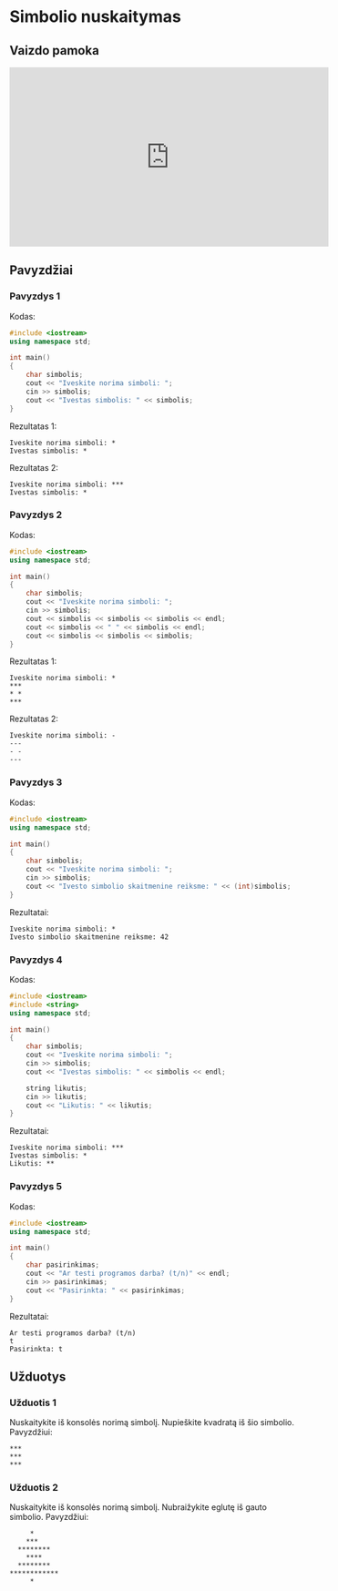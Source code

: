 # Simbolio nuskaitymas

## Vaizdo pamoka

<iframe width="560" height="315" src="https://www.youtube.com/embed/aGVAVQSwxyQ?start=6894&end=7317" title="YouTube video player" frameborder="0" allow="accelerometer; autoplay; clipboard-write; encrypted-media; gyroscope; picture-in-picture" allowfullscreen></iframe>

## Pavyzdžiai

### Pavyzdys 1

Kodas:

```cpp
#include <iostream>
using namespace std;

int main()
{
	char simbolis;
	cout << "Iveskite norima simboli: ";
	cin >> simbolis;
	cout << "Ivestas simbolis: " << simbolis;
}
```

Rezultatas 1:

```
Iveskite norima simboli: *
Ivestas simbolis: *
```

Rezultatas 2:

```
Iveskite norima simboli: ***
Ivestas simbolis: *
```

### Pavyzdys 2

Kodas:

```cpp
#include <iostream>
using namespace std;

int main()
{
	char simbolis;
	cout << "Iveskite norima simboli: ";
	cin >> simbolis;
	cout << simbolis << simbolis << simbolis << endl;
	cout << simbolis << " " << simbolis << endl;
	cout << simbolis << simbolis << simbolis;
}
```

Rezultatas 1:

```
Iveskite norima simboli: *
***
* *
***
```

Rezultatas 2:

```
Iveskite norima simboli: -
---
- -
---
```

### Pavyzdys 3

Kodas:

```cpp
#include <iostream>
using namespace std;

int main()
{
	char simbolis;
	cout << "Iveskite norima simboli: ";
	cin >> simbolis;
	cout << "Ivesto simbolio skaitmenine reiksme: " << (int)simbolis;
}
```

Rezultatai:

```
Iveskite norima simboli: *
Ivesto simbolio skaitmenine reiksme: 42
```

### Pavyzdys 4

Kodas:

```cpp
#include <iostream>
#include <string>
using namespace std;

int main()
{
	char simbolis;
	cout << "Iveskite norima simboli: ";
	cin >> simbolis;
	cout << "Ivestas simbolis: " << simbolis << endl;

	string likutis;
	cin >> likutis;
	cout << "Likutis: " << likutis;
}
```

Rezultatai:

```
Iveskite norima simboli: ***
Ivestas simbolis: *
Likutis: **
```

### Pavyzdys 5

Kodas:

```cpp
#include <iostream>
using namespace std;

int main()
{
	char pasirinkimas;
	cout << "Ar testi programos darba? (t/n)" << endl;
	cin >> pasirinkimas;
	cout << "Pasirinkta: " << pasirinkimas;
}
```

Rezultatai:

```
Ar testi programos darba? (t/n)
t
Pasirinkta: t
```

## Užduotys

### Užduotis 1

Nuskaitykite iš konsolės norimą simbolį. Nupieškite kvadratą iš šio simbolio. Pavyzdžiui:

```
***
***
***
```

### Užduotis 2

Nuskaitykite iš konsolės norimą simbolį. Nubraižykite eglutę iš gauto simbolio. Pavyzdžiui:

```
     *
    ***
  ********
    ****
  ********
************
     *
```

